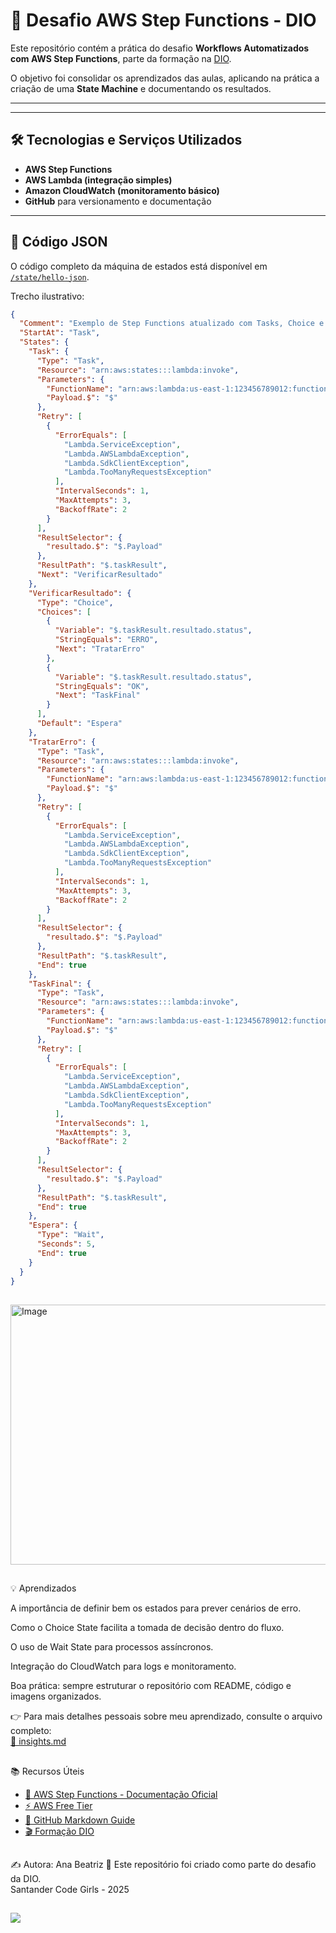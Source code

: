 ##

# 🚀 Desafio AWS Step Functions - DIO

Este repositório contém a prática do desafio **Workflows Automatizados com AWS Step Functions**, parte da formação na [DIO](https://www.dio.me/).

O objetivo foi consolidar os aprendizados das aulas, aplicando na prática a criação de uma **State Machine** e documentando os resultados.

---


---

## 🛠️ Tecnologias e Serviços Utilizados

- **AWS Step Functions**
- **AWS Lambda (integração simples)**
- **Amazon CloudWatch (monitoramento básico)**
- **GitHub** para versionamento e documentação


---

## 📂 Código JSON

O código completo da máquina de estados está disponível em [`/state/hello-json`](./state/hello-json).

Trecho ilustrativo:

```json
{
  "Comment": "Exemplo de Step Functions atualizado com Tasks, Choice e Wait.",
  "StartAt": "Task",
  "States": {
    "Task": {
      "Type": "Task",
      "Resource": "arn:aws:states:::lambda:invoke",
      "Parameters": {
        "FunctionName": "arn:aws:lambda:us-east-1:123456789012:function:minha-funcao",
        "Payload.$": "$"
      },
      "Retry": [
        {
          "ErrorEquals": [
            "Lambda.ServiceException",
            "Lambda.AWSLambdaException",
            "Lambda.SdkClientException",
            "Lambda.TooManyRequestsException"
          ],
          "IntervalSeconds": 1,
          "MaxAttempts": 3,
          "BackoffRate": 2
        }
      ],
      "ResultSelector": {
        "resultado.$": "$.Payload"
      },
      "ResultPath": "$.taskResult",
      "Next": "VerificarResultado"
    },
    "VerificarResultado": {
      "Type": "Choice",
      "Choices": [
        {
          "Variable": "$.taskResult.resultado.status",
          "StringEquals": "ERRO",
          "Next": "TratarErro"
        },
        {
          "Variable": "$.taskResult.resultado.status",
          "StringEquals": "OK",
          "Next": "TaskFinal"
        }
      ],
      "Default": "Espera"
    },
    "TratarErro": {
      "Type": "Task",
      "Resource": "arn:aws:states:::lambda:invoke",
      "Parameters": {
        "FunctionName": "arn:aws:lambda:us-east-1:123456789012:function:tratar-erro-funcao",
        "Payload.$": "$"
      },
      "Retry": [
        {
          "ErrorEquals": [
            "Lambda.ServiceException",
            "Lambda.AWSLambdaException",
            "Lambda.SdkClientException",
            "Lambda.TooManyRequestsException"
          ],
          "IntervalSeconds": 1,
          "MaxAttempts": 3,
          "BackoffRate": 2
        }
      ],
      "ResultSelector": {
        "resultado.$": "$.Payload"
      },
      "ResultPath": "$.taskResult",
      "End": true
    },
    "TaskFinal": {
      "Type": "Task",
      "Resource": "arn:aws:states:::lambda:invoke",
      "Parameters": {
        "FunctionName": "arn:aws:lambda:us-east-1:123456789012:function:task-final-funcao",
        "Payload.$": "$"
      },
      "Retry": [
        {
          "ErrorEquals": [
            "Lambda.ServiceException",
            "Lambda.AWSLambdaException",
            "Lambda.SdkClientException",
            "Lambda.TooManyRequestsException"
          ],
          "IntervalSeconds": 1,
          "MaxAttempts": 3,
          "BackoffRate": 2
        }
      ],
      "ResultSelector": {
        "resultado.$": "$.Payload"
      },
      "ResultPath": "$.taskResult",
      "End": true
    },
    "Espera": {
      "Type": "Wait",
      "Seconds": 5,
      "End": true
    }
  }
}

```
##
<img width="824" height="416" alt="Image" src="https://github.com/user-attachments/assets/56a1c6a1-e335-407d-b0e7-fcaf54d59184" />




##
💡 Aprendizados

A importância de definir bem os estados para prever cenários de erro.

Como o Choice State facilita a tomada de decisão dentro do fluxo.

O uso de Wait State para processos assíncronos.

Integração do CloudWatch para logs e monitoramento.

Boa prática: sempre estruturar o repositório com README, código e imagens organizados.

👉 Para mais detalhes pessoais sobre meu aprendizado, consulte o arquivo completo:  
[📘 insights.md](./docs/insights.md)

##

📚 Recursos Úteis

- [📖 AWS Step Functions - Documentação Oficial](https://docs.aws.amazon.com/step-functions/)
- [⚡ AWS Free Tier](https://aws.amazon.com/free/)
- [📓 GitHub Markdown Guide](https://guides.github.com/features/mastering-markdown/)
- [🎬 Formação DIO ](https://www.dio.me/users/patriciasavarezioliveira)

##
✍️ Autora: Ana Beatriz 
📌 Este repositório foi criado como parte do desafio da DIO.  
   Santander Code Girls - 2025

##

<a href="https://www.linkedin.com/in/ana-beatriz-m-p-ramos-936b13137/"><img src="https://img.shields.io/badge/-LinkedIn-67cb57?style=for-the-badge&logo=linkedin&logoColor=fff"></a>


